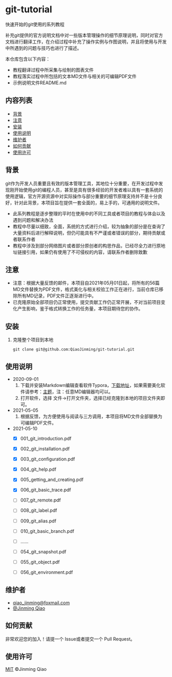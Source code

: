 # git-tutorial

快速开始的git使用的系列教程

补充git提供的官方说明文档中对一些版本管理操作的细节原理说明，同时对官方文档进行翻译工作，在介绍过程中补充了操作实例与作图说明，并且将使用与开发中所遇到的问题与技巧也进行了描述。

本仓库包含以下内容：

- 教程翻译过程中所采集与绘制的图表文件
- 教程落实过程中所包括的文本MD文件与相关的可编辑PDF文件
- 示例说明文件README.md



## 内容列表

- [背景](#背景)
- [注意](#注意)
- [安装](#安装)
- [使用说明](#使用说明)
- [维护者](#维护者)
- [如何贡献](#如何贡献)
- [使用许可](#使用许可)



## 背景

git作为开发人员重要且有效的版本管理工具，其地位十分重要，在开发过程中发现刚开始使用git的编程人员，甚至是具有很多经验的开发者难以具有一套系统的使用逻辑，官方开源资源中对实际操作与部分重要的细节原理支持并不是十分良好，针对此背景，本项目旨在提供一套全面的，易上手的，可通用的说明文件。

- 此系列教程是逐步整理的平时在使用中的不同工具或者项目的教程与体会以及遇到问题和解决办法
- 教程中尽量以细致，全面，系统的方式进行介绍，较为抽象的部分是在查询了大量资料后进行解释说明，但仍可能具有不严谨或者错误的部分，期待贡献或者联系作者
- 教程中涉及到部分网络图片或者部分原创者的构思作品，已经尽全力进行原地址链接引用，如果仍有使用了不可侵权的内容，请联系作者删除致歉



## 注意

- 注意：根据大量反馈的邮件，本项目自2021年05月01日起，将所有的56篇MD文件替换为PDF文件，格式美化与相关校验工作正在进行，当前仓库已移除所有MD记录，PDF文件正逐渐进行中。
- 已克隆原始全部项目仍正常使用，提交贡献工作仍正常开展，不对当前项目变化产生影响，鉴于格式转换工作的任务量，本项目期待您的协作。



## 安装

1. 克隆整个项目到本地

   ```shell
   git clone git@github.com:QiaoJinming/git-tutorial.git
   ```



## 使用说明

- 2020-09-01
  1. 下载并安装Markdown编辑查看软件Typora，[下载地址](https://www.typora.io/)，如果需要美化软件请参考：[主题](http://theme.typora.io/)，注：任意MD编辑器均可以。
  2. 打开软件，选择 文件->打开文件夹，选择已经克隆到本地的项目文件夹即可。
- 2021-05-05
  1. 根据反馈，为方便使用与阅读与三方调用，本项目将MD文件全部替换为可编辑PDF文件。
- 2021-05-10
  - [x] 001_git_introduction.pdf
  - [x] 002_git_installation.pdf
  - [x] 003_git_configuration.pdf
  - [x] 004_git_help.pdf
  - [x] 005_getting_and_creating.pdf
  - [x] 006_git_basic_trace.pdf
  - [ ] 007_git_remote.pdf
  - [ ] 008_git_label.pdf
  - [ ] 009_git_alias.pdf
  - [ ] 010_git_basic_branch.pdf
  - [ ] ......
  - [ ] 054_git_snapshot.pdf
  - [ ] 055_git_object.pdf
  - [ ] 056_git_environment.pdf



## 维护者

- qiao_jinming@foxmail.com
- [@Jinming Qiao](https://github.com/QiaoJinming)



## 如何贡献

非常欢迎您的加入！请提一个 Issue或者提交一个 Pull Request。



## 使用许可

[MIT](LICENSE) ©Jinming Qiao


